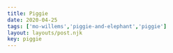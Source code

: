 ```yaml
---
title: Piggie
date: 2020-04-25
tags: ['mo-willems','piggie-and-elephant','piggie']
layout: layouts/post.njk
key: piggie
---
```

